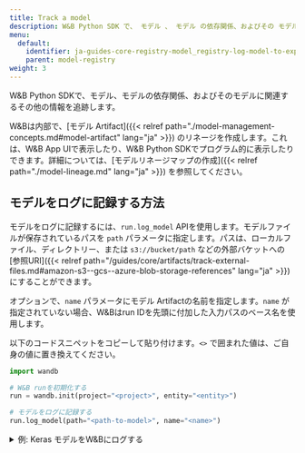 ```yaml
---
title: Track a model
description: W&B Python SDK で、 モデル 、 モデル の依存関係、およびその モデル に関連するその他の情報を追跡します。
menu:
  default:
    identifier: ja-guides-core-registry-model_registry-log-model-to-experiment
    parent: model-registry
weight: 3
---
```


W&B Python SDKで、モデル、モデルの依存関係、およびそのモデルに関連するその他の情報を追跡します。

W&Bは内部で、[モデル Artifact]({{< relref path="./model-management-concepts.md#model-artifact" lang="ja" >}}) のリネージを作成します。これは、W&B App UIで表示したり、W&B Python SDKでプログラム的に表示したりできます。詳細については、[モデルリネージマップの作成]({{< relref path="./model-lineage.md" lang="ja" >}}) を参照してください。

## モデルをログに記録する方法

モデルをログに記録するには、`run.log_model` APIを使用します。モデルファイルが保存されているパスを `path` パラメータに指定します。パスは、ローカルファイル、ディレクトリー、または `s3://bucket/path` などの外部バケットへの[参照URI]({{< relref path="/guides/core/artifacts/track-external-files.md#amazon-s3--gcs--azure-blob-storage-references" lang="ja" >}}) にすることができます。

オプションで、`name` パラメータにモデル Artifactの名前を指定します。`name` が指定されていない場合、W&Bはrun IDを先頭に付加した入力パスのベース名を使用します。

以下のコードスニペットをコピーして貼り付けます。`<>` で囲まれた値は、ご自身の値に置き換えてください。

```python
import wandb

# W&B runを初期化する
run = wandb.init(project="<project>", entity="<entity>")

# モデルをログに記録する
run.log_model(path="<path-to-model>", name="<name>")
```

<details>

<summary>例: Keras モデルをW&Bにログする</summary>

以下のコード例は、畳み込みニューラルネットワーク (CNN) モデルをW&Bにログする方法を示しています。

```python
import os
import wandb
from tensorflow import keras
from tensorflow.keras import layers

config = {"optimizer": "adam", "loss": "categorical_crossentropy"}

# W&B runを初期化する
run = wandb.init(entity="charlie", project="mnist-project", config=config)

# トレーニングアルゴリズム
loss = run.config["loss"]
optimizer = run.config["optimizer"]
metrics = ["accuracy"]
num_classes = 10
input_shape = (28, 28, 1)

model = keras.Sequential(
    [
        layers.Input(shape=input_shape),
        layers.Conv2D(32, kernel_size=(3, 3), activation="relu"),
        layers.MaxPooling2D(pool_size=(2, 2)),
        layers.Conv2D(64, kernel_size=(3, 3), activation="relu"),
        layers.MaxPooling2D(pool_size=(2, 2)),
        layers.Flatten(),
        layers.Dropout(0.5),
        layers.Dense(num_classes, activation="softmax"),
    ]
)

model.compile(loss=loss, optimizer=optimizer, metrics=metrics)

# モデルを保存
model_filename = "model.h5"
local_filepath = "./"
full_path = os.path.join(local_filepath, model_filename)
model.save(filepath=full_path)

# モデルをログに記録する
run.log_model(path=full_path, name="MNIST")

# W&B に run を終了することを明示的に伝える。
run.finish()
```
</details>
